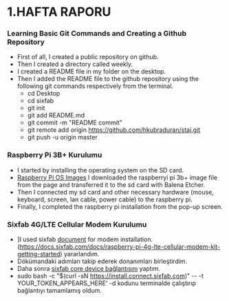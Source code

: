 # 1.HAFTA RAPORU

### Learning Basic Git Commands and Creating a Github Repository
* First of all, I created a public repository on github. 
* Then I created a directory called weekly.
* I created a README file in my folder on the desktop.
* Then I added the README file to the github repository using the following git commands respectively from the terminal.
	* cd Desktop
	* cd sixfab
	* git init
	* git add README.md
	* git commit -m "README commit"
	* git remote add origin https://github.com/hkubraduran/staj.git
	* git push -u origin master

### Raspberry Pi 3B+ Kurulumu
* I started by installing the operating system on the SD card.	
* [Raspberry Pi OS Images](https://www.raspberrypi.com/software/operating-systems/ ) 
I downloaded the raspberryi pi 3b+ image file from the page and transferred it to the sd card with Balena Etcher.
* Then I connected my sd card and other necessary hardware (mouse, keyboard, screen, lan cable, power cable) to the raspberry pi.
* Finally, I completed the raspberry pi installation from the pop-up screen.
### Sixfab 4G/LTE Cellular Modem Kurulumu
* ]I used sixfab [document](https://docs.sixfab.com/docs/raspberry-pi-4g-lte-cellular-modem-kit-getting-started) for modem installation.(https://docs.sixfab.com/docs/raspberry-pi-4g-lte-cellular-modem-kit-getting-started) yararlandım. 
* Dökümandaki adımları takip ederek donanımları birleştirdim.
* Daha sonra [sixfab core device bağlantısını](https://connect.sixfab.com/) yaptım.
* sudo bash -c "$(curl -sN https://install.connect.sixfab.com)" -- -t YOUR_TOKEN_APPEARS_HERE' -d kodunu terminalde çalıştırıp bağlantıyı tamamlamış oldum.


<!--stackedit_data:
eyJoaXN0b3J5IjpbOTI5NDQ3NDIsLTg5OTU4OTIzNF19
-->